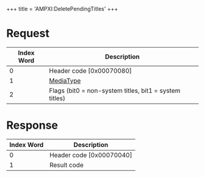 +++
title = 'AMPXI:DeletePendingTitles'
+++

# Request

| Index Word | Description                                            |
|------------|--------------------------------------------------------|
| 0          | Header code \[0x00070080\]                             |
| 1          | [MediaType](Filesystem_services#mediatype "wikilink")  |
| 2          | Flags (bit0 = non-system titles, bit1 = system titles) |

# Response

| Index Word | Description                |
|------------|----------------------------|
| 0          | Header code \[0x00070040\] |
| 1          | Result code                |
